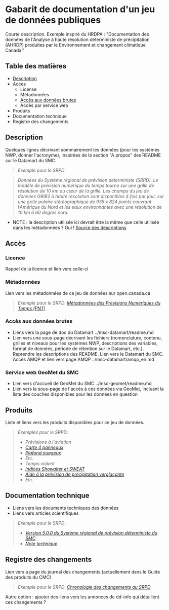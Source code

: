 Gabarit de documentation d'un jeu de données publiques
==========================================================

Courte description. Exemple inspiré du HRDPA : "Documentation des données de l'Analyse à haute résolution déterministe de précipitation (AHRDP) produites par le Environnement et changement climatique Canada."

## Table des matières

* [Description](#Description)
* Accès
  * License
  * Métadonnées
  * [Accès aux données brutes](#acces-aux-donnees-brutes)
  * Accès par service web
* Produits
* Documentation technique
* Registre des changements

## Description

Quelques lignes décrivant sommairement les données (pour les systèmes NWP, donner l'acronyme), inspirées de la section "A propos" des README sur le Datamart du SMC.

> *Exemple pour le SRPD*:

> *Données du Système régional de prévision déterministe (SRPD). Le modèle de prévision numérique du temps tourne sur une grille de résolution de 10 km au cœur de la grille. Les champs du jeu de données GRIB2 à haute résolution sont disponibles 4 fois par jour, sur une grille polaire stéréographique de 935 x 824 points couvrant l’Amérique du Nord et les eaux environnantes avec une résolution de 10 km à 60 degrés nord.*

* NOTE : la description utilisée ici devrait être la même que celle utilisée dans les métadonnées ? Oui ! [Source des descriptions](https://gccode.ssc-spc.gc.ca/ec-msc/discovery-metadata/tree/master/mcf)

## Accès

### Licence

Rappel de la licence et lien vers celle-ci

### Métadonnées

Lien vers les métadonnées de ce jeu de données sur open.canada.ca

> *Exemple pour le SRPD*: [*Métadonnées des Prévisions Numériques du Temps (PNT)*](http://donnees-data.intranet.ec.gc.ca/geonetwork/metadata/fre/692e7cc2-e545-45bb-bf7e-e1b725250b7a)

### Accès aux données brutes

* Liens vers la page de doc du Datamart ../msc-datamart/readme.md
* Lien vers une sous-page décrivant les fichiers (nomenclature, contenu, grilles et niveaux pour les systèmes NWP, descriptions des variables, format de données, période de rétention sur le Datamart, etc.). Reprendre les descriptions des README. Lien vers le Datamart du SMC. Accès AMQP et lien vers page AMQP ../msc-datamart/amqp_en.md

### Service web GeoMet du SMC

* Lien vers d'accueil de GeoMet du SMC ../msc-geomet/readme.md
* Lien vers la sous-page de l'accès à ces données via GeoMet, incluant la liste des couches disponibles pour les données en question


## Produits

Liste et liens vers les produits disponibles pour ce jeu de données.

>*Exemples pour le SRPD*:
>- *Prévisions à l'aviation*
>  - [*Carte 4 panneaux*](http://collaboration.cmc.ec.gc.ca/cmc/cmoi/product_guide/product-pages/difax_reg_prog_aviation-package_avn_f.html)
>  - [*Plafond nuageux*](http://collaboration.cmc.ec.gc.ca/cmc/cmoi/product_guide/product-pages/difax_reg_prog_4-panel-ceilings_avn_f.html)
>  - *Etc.*
>- *Temps violent*
>  - [*Indices Showalter et SWEAT*](http://collaboration.cmc.ec.gc.ca/cmc/cmoi/product_guide/product-pages/difax_reg_prog_showalter-sweat-indices_ssw_f.html)
>  - [*Aide à la prévision de précipitation verglaçante*](http://collaboration.cmc.ec.gc.ca/cmc/cmoi/product_guide/product-pages/difax_reg_prog_low-level-thickness-msl-precip_wsw_f.html)
>  - *Etc.*

## Documentation technique

- Liens vers les documents techniques des données
- Liens vers articles scientifiques

>*Exemple pour le SRPD*:
>- [*Version 5.0.0 du Système régional de prévision déterministe du SMC*](http://collaboration.cmc.ec.gc.ca/cmc/cmoi/product_guide/docs/tech_specifications/tech_specifications_RDPS_f.pdf)
>- [*Note technique*](http://collaboration.cmc.ec.gc.ca/cmc/cmoi/product_guide/docs/lib/technote_rdps-500_20160907_f.pdf)

## Registre des changements

Lien vers a page du journal des changements (actuellement dans le Guide des produits du CMC)

>*Exemple pour le SRPD*: [*Chronologie des changements au SRPD*](http://collaboration.cmc.ec.gc.ca/cmc/cmoi/product_guide/submenus/rdps_f.html#chronologychanges)

Autre option : ajouter des liens vers les annonces de dd-info qui détaillent ces changements ?
